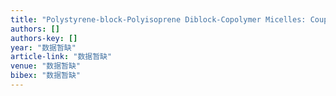 ```yaml
---
title: "Polystyrene‐block‐Polyisoprene Diblock‐Copolymer Micelles: Coupled Pressure and Temperature Effects"
authors: []
authors-key: []
year: "数据暂缺"
article-link: "数据暂缺"
venue: "数据暂缺"
bibex: "数据暂缺"
---
```

